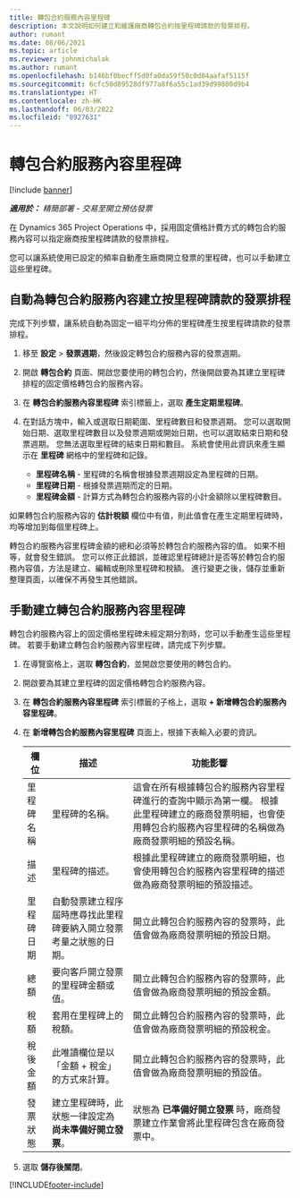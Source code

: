 ```yaml
---
title: 轉包合約服務內容里程碑
description: 本文說明如何建立和維護廠商轉包合約按里程碑請款的發票排程。
author: rumant
ms.date: 08/06/2021
ms.topic: article
ms.reviewer: johnmichalak
ms.author: rumant
ms.openlocfilehash: b146bf0becff5d0fa0da59f50c0d04aafaf5115f
ms.sourcegitcommit: 6cfc50d89528df977a8f6a55c1ad39d99800d9b4
ms.translationtype: HT
ms.contentlocale: zh-HK
ms.lasthandoff: 06/03/2022
ms.locfileid: "8927631"
---
```

# <a name="subcontract-line-milestones"></a>轉包合約服務內容里程碑

[!include [banner](../../includes/dataverse-preview.md)]

_**適用於：** 精簡部署 - 交易至開立預估發票_

在 Dynamics 365 Project Operations 中，採用固定價格計費方式的轉包合約服務內容可以指定廠商按里程碑請款的發票排程。

您可以讓系統使用已設定的頻率自動產生廠商開立發票的里程碑，也可以手動建立這些里程碑。

## <a name="automatically-create-a-milestone-based-invoice-schedule-for-a-subcontract-line"></a>自動為轉包合約服務內容建立按里程碑請款的發票排程

完成下列步驟，讓系統自動為固定一組平均分佈的里程碑產生按里程碑請款的發票排程。

1. 移至 **設定** > **發票週期**，然後設定轉包合約服務內容的發票週期。
2. 開啟 **轉包合約** 頁面、開啟您要使用的轉包合約，然後開啟要為其建立里程碑排程的固定價格轉包合約服務內容。
3. 在 **轉包合約服務內容里程碑** 索引標籤上，選取 **產生定期里程碑**。
4. 在對話方塊中，輸入或選取日期範圍、里程碑數目和發票週期。 您可以選取開始日期、選取里程碑數目以及發票週期或開始日期，也可以選取結束日期和發票週期。 您無法選取里程碑的結束日期和數目。
系統會使用此資訊來產生顯示在 **里程碑** 網格中的里程碑和記錄。

   - **里程碑名稱** - 里程碑的名稱會根據發票週期設定為里程碑的日期。
   - **里程碑日期** - 根據發票週期而定的日期。
   - **里程碑金額** - 計算方式為轉包合約服務內容的小計金額除以里程碑數目。

如果轉包合約服務內容的 **估計稅額** 欄位中有值，則此值會在產生定期里程碑時，均等增加到每個里程碑上。

轉包合約服務內容里程碑金額的總和必須等於轉包合約服務內容的值。 如果不相等，就會發生錯誤。 您可以修正此錯誤，並確認里程碑總計是否等於轉包合約服務內容值，方法是建立、編輯或刪除里程碑和稅額。 進行變更之後，儲存並重新整理頁面，以確保不再發生其他錯誤。

## <a name="manually-create-subcontract-line-milestones"></a>手動建立轉包合約服務內容里程碑

轉包合約服務內容上的固定價格里程碑未經定期分割時，您可以手動產生這些里程碑。 若要手動建立轉包合約服務內容里程碑，請完成下列步驟。

1. 在導覽窗格上，選取 **轉包合約**，並開啟您要使用的轉包合約。
2. 開啟要為其建立里程碑的固定價格轉包合約服務內容。
3. 在 **轉包合約服務內容里程碑** 索引標籤的子格上，選取 **+ 新增轉包合約服務內容里程碑**。
4. 在 **新增轉包合約服務內容里程碑** 頁面上，根據下表輸入必要的資訊。

    | 欄位 | 描述 |功能影響|
    | --- | --- |----------------------|
    | 里程碑名稱 | 里程碑的名稱。 |這會在所有根據轉包合約服務內容里程碑進行的查詢中顯示為第一欄。 根據此里程碑建立的廠商發票明細，也會使用轉包合約服務內容里程碑的名稱做為廠商發票明細的預設名稱。|
    | 描述 | 里程碑的描述。 |根據此里程碑建立的廠商發票明細，也會使用轉包合約服務內容里程碑的描述做為廠商發票明細的預設描述。|
    | 里程碑日期 | 自動發票建立程序屆時應尋找此里程碑要納入開立發票考量之狀態的日期。| 開立此轉包合約服務內容的發票時，此值會做為廠商發票明細的預設日期。 |
    | 總額 | 要向客戶開立發票的里程碑金額或值。 |開立此轉包合約服務內容的發票時，此值會做為廠商發票明細的預設金額。 |
    | 稅額 | 套用在里程碑上的稅額。| 開立此轉包合約服務內容的發票時，此值會做為廠商發票明細的預設稅金。 |
    | 稅後金額 | 此唯讀欄位是以「金額 + 稅金」的方式來計算。|開立此轉包合約服務內容的發票時，此值會做為廠商發票明細的預設值。 |
    | 發票狀態 | 建立里程碑時，此狀態一律設定為 **尚未準備好開立發票**。|  狀態為 **已準備好開立發票** 時，廠商發票建立作業會將此里程碑包含在廠商發票中。 |

5. 選取 **儲存後關閉**。


[!INCLUDE[footer-include](../../includes/footer-banner.md)]
